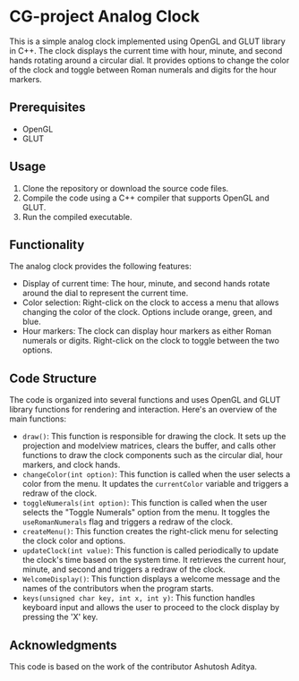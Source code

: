 # CG-project Analog Clock

This is a simple analog clock implemented using OpenGL and GLUT library in C++. The clock displays the current time with hour, minute, and second hands rotating around a circular dial. It provides options to change the color of the clock and toggle between Roman numerals and digits for the hour markers.

## Prerequisites

- OpenGL
- GLUT

## Usage

1. Clone the repository or download the source code files.
2. Compile the code using a C++ compiler that supports OpenGL and GLUT.
3. Run the compiled executable.

## Functionality

The analog clock provides the following features:

- Display of current time: The hour, minute, and second hands rotate around the dial to represent the current time.
- Color selection: Right-click on the clock to access a menu that allows changing the color of the clock. Options include orange, green, and blue.
- Hour markers: The clock can display hour markers as either Roman numerals or digits. Right-click on the clock to toggle between the two options.

## Code Structure

The code is organized into several functions and uses OpenGL and GLUT library functions for rendering and interaction. Here's an overview of the main functions:

- `draw()`: This function is responsible for drawing the clock. It sets up the projection and modelview matrices, clears the buffer, and calls other functions to draw the clock components such as the circular dial, hour markers, and clock hands.
- `changeColor(int option)`: This function is called when the user selects a color from the menu. It updates the `currentColor` variable and triggers a redraw of the clock.
- `toggleNumerals(int option)`: This function is called when the user selects the "Toggle Numerals" option from the menu. It toggles the `useRomanNumerals` flag and triggers a redraw of the clock.
- `createMenu()`: This function creates the right-click menu for selecting the clock color and options.
- `updateClock(int value)`: This function is called periodically to update the clock's time based on the system time. It retrieves the current hour, minute, and second and triggers a redraw of the clock.
- `WelcomeDisplay()`: This function displays a welcome message and the names of the contributors when the program starts.
- `keys(unsigned char key, int x, int y)`: This function handles keyboard input and allows the user to proceed to the clock display by pressing the 'X' key.

## Acknowledgments

This code is based on the work of the contributor Ashutosh Aditya.